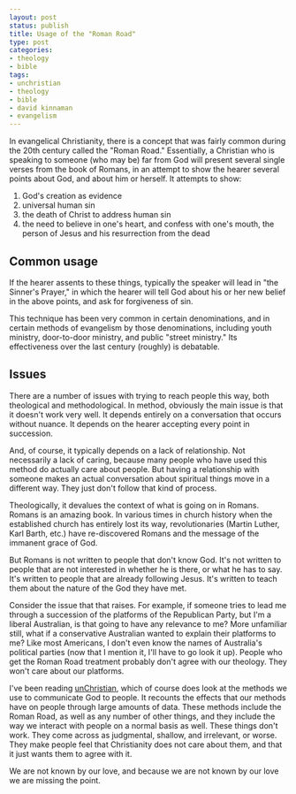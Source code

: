 ```yaml
---
layout: post
status: publish
title: Usage of the "Roman Road"
type: post
categories:
- theology
- bible
tags:
- unchristian
- theology
- bible
- david kinnaman
- evangelism
---
```

In evangelical Christianity, there is a concept that was fairly common during the 20th century called the "Roman Road." Essentially, a Christian who is speaking to someone (who may be) far from God will present several single verses from the book of Romans, in an attempt to show the hearer several points about God, and about him or herself. It attempts to show:
<ol>
   <li>God's creation as evidence</li>
   <li>universal human sin</li>
   <li>the death of Christ to address human sin</li>
   <li>the need to believe in one's heart, and confess with one's mouth, the person of Jesus and his resurrection from the dead</li>
</ol>
<h2>Common usage</h2>
If the hearer assents to these things, typically the speaker will lead in "the Sinner's Prayer," in which the hearer will tell God about his or her new belief in the above points, and ask for forgiveness of sin.

This technique has been very common in certain denominations, and in certain methods of evangelism by those denominations, including youth ministry, door-to-door ministry, and public "street ministry." Its effectiveness over the last century (roughly) is debatable.
<h2>Issues</h2>
There are a number of issues with trying to reach people this way, both theological and methodological. In method, obviously the main issue is that it doesn't work very well. It depends entirely on a conversation that occurs without nuance. It depends on the hearer accepting every point in succession.

And, of course, it typically depends on a lack of relationship. Not necessarily a lack of caring, because many people who have used this method do actually care about people. But having a relationship with someone makes an actual conversation about spiritual things move in a different way. They just don't follow that kind of process.

Theologically, it devalues the context of what is going on in Romans. Romans is an amazing book. In various times in church history when the established church has entirely lost its way, revolutionaries (Martin Luther, Karl Barth, etc.) have re-discovered Romans and the message of the immanent grace of God.

But Romans is not written to people that don't know God. It's not written to people that are not interested in whether he is there, or what he has to say. It's written to people that are already following Jesus. It's written to teach them about the nature of the God they have met.

Consider the issue that that raises. For example, if someone tries to lead me through a succession of the platforms of the Republican Party, but I'm a liberal Australian, is that going to have any relevance to me? More unfamiliar still, what if a conservative Australian wanted to explain their platforms to me? Like most Americans, I don't even know the names of Australia's political parties (now that I mention it, I'll have to go look it up). People who get the Roman Road treatment probably don't agree with our theology. They won't care about our platforms.

I've been reading <a href="http://www.amazon.com/gp/redirect.html?ie=UTF8&amp;location=http%3A%2F%2Fwww.amazon.com%2FunChristian-Generation-Really-Christianity-Matters%2Fdp%2F0801013003%3Fie%3DUTF8%26s%3Dbooks%26qid%3D1207193263%26sr%3D8-1&amp;tag=jonathanstega-20&amp;linkCode=ur2&amp;camp=1789&amp;creative=9325">unChristian</a>, which of course does look at the methods we use to communicate God to people. It recounts the effects that our methods have on people through large amounts of data. These methods include the Roman Road, as well as any number of other things, and they include the way we interact with people on a normal basis as well. These things don't work. They come across as judgmental, shallow, and irrelevant, or worse. They make people feel that Christianity does not care about them, and that it just wants them to agree with it.

We are not known by our love, and because we are not known by our love we are missing the point.
